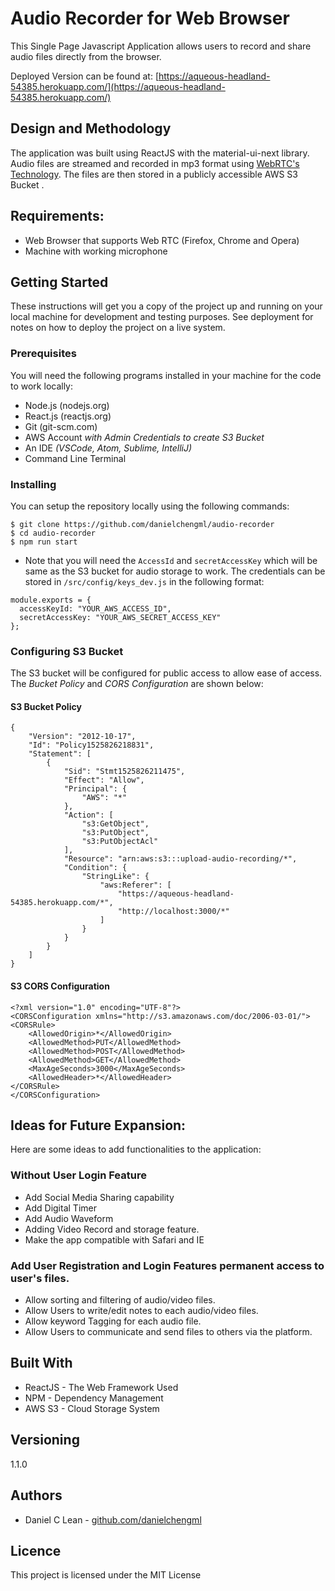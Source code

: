 # Audio Recorder for Web Browser

This Single Page Javascript Application allows users to record and share audio files directly from the browser.

Deployed Version can be found at: [https://aqueous-headland-54385.herokuapp.com/](https://aqueous-headland-54385.herokuapp.com/)

## Design and Methodology

The application was built using ReactJS with the material-ui-next library. Audio files are streamed and recorded in mp3 format using [WebRTC's Technology](https://developer.mozilla.org/en-US/docs/Web/API/WebRTC_API). The files are then stored in a publicly accessible AWS S3 Bucket .

## Requirements:

* Web Browser that supports Web RTC (Firefox, Chrome and Opera)
* Machine with working microphone

## Getting Started

These instructions will get you a copy of the project up and running on your local machine for development and testing purposes. See deployment for notes on how to deploy the project on a live system.

### Prerequisites

You will need the following programs installed in your machine for the code to work locally:

* Node.js (nodejs.org)
* React.js (reactjs.org)
* Git (git-scm.com)
* AWS Account _with Admin Credentials to create S3 Bucket_
* An IDE _(VSCode, Atom, Sublime, IntelliJ)_
* Command Line Terminal

### Installing

You can setup the repository locally using the following commands:

```
$ git clone https://github.com/danielchengml/audio-recorder
$ cd audio-recorder
$ npm run start
```

* Note that you will need the `AccessId` and `secretAccessKey` which will be same as the S3 bucket for audio storage to work. The credentials can be stored in `/src/config/keys_dev.js` in the following format:

```
module.exports = {
  accessKeyId: "YOUR_AWS_ACCESS_ID",
  secretAccessKey: "YOUR_AWS_SECRET_ACCESS_KEY"
};
```

### Configuring S3 Bucket

The S3 bucket will be configured for public access to allow ease of access. The _Bucket Policy_ and _CORS Configuration_ are shown below:

#### S3 Bucket Policy

```
{
    "Version": "2012-10-17",
    "Id": "Policy1525826218831",
    "Statement": [
        {
            "Sid": "Stmt1525826211475",
            "Effect": "Allow",
            "Principal": {
                "AWS": "*"
            },
            "Action": [
                "s3:GetObject",
                "s3:PutObject",
                "s3:PutObjectAcl"
            ],
            "Resource": "arn:aws:s3:::upload-audio-recording/*",
            "Condition": {
                "StringLike": {
                    "aws:Referer": [
                        "https://aqueous-headland-54385.herokuapp.com/*",
                        "http://localhost:3000/*"
                    ]
                }
            }
        }
    ]
}
```

#### S3 CORS Configuration

```
<?xml version="1.0" encoding="UTF-8"?>
<CORSConfiguration xmlns="http://s3.amazonaws.com/doc/2006-03-01/">
<CORSRule>
    <AllowedOrigin>*</AllowedOrigin>
    <AllowedMethod>PUT</AllowedMethod>
    <AllowedMethod>POST</AllowedMethod>
    <AllowedMethod>GET</AllowedMethod>
    <MaxAgeSeconds>3000</MaxAgeSeconds>
    <AllowedHeader>*</AllowedHeader>
</CORSRule>
</CORSConfiguration>
```

## Ideas for Future Expansion:

Here are some ideas to add functionalities to the application:

### Without User Login Feature

* Add Social Media Sharing capability
* Add Digital Timer
* Add Audio Waveform
* Adding Video Record and storage feature.
* Make the app compatible with Safari and IE

### Add User Registration and Login Features permanent access to user's files.

* Allow sorting and filtering of audio/video files.
* Allow Users to write/edit notes to each audio/video files.
* Allow keyword Tagging for each audio file.
* Allow Users to communicate and send files to others via the platform.

## Built With

* ReactJS - The Web Framework Used
* NPM - Dependency Management
* AWS S3 - Cloud Storage System

## Versioning

1.1.0

## Authors

* Daniel C Lean - [github.com/danielchengml](github.com/danielchengml)

## Licence

This project is licensed under the MIT License
